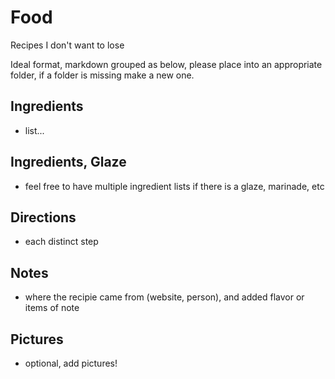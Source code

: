 # Food
Recipes I don't want to lose

Ideal format, markdown grouped as below, please place into an appropriate folder, if a folder is missing make a new one.

## Ingredients
* list...

## Ingredients, Glaze
* feel free to have multiple ingredient lists if there is a glaze, marinade, etc

## Directions
* each distinct step

## Notes
* where the recipie came from (website, person), and added flavor or items of note

## Pictures
* optional, add pictures!
